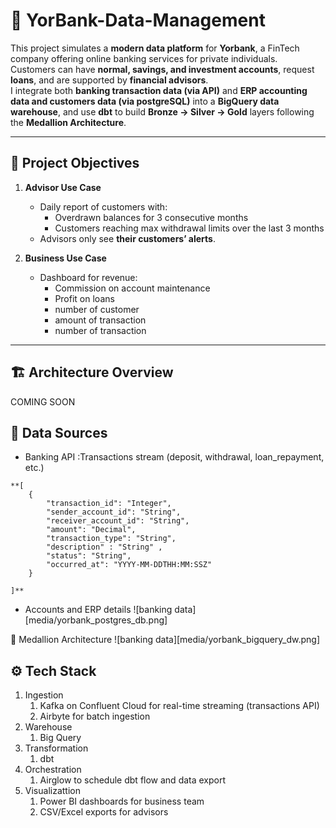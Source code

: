 # 🏦 YorBank-Data-Management

This project simulates a **modern data platform** for **Yorbank**, a FinTech company offering online banking services for private individuals.  
Customers can have **normal, savings, and investment accounts**, request **loans**, and are supported by **financial advisors**.  
I integrate both **banking transaction data (via API)** and **ERP accounting data and customers data (via postgreSQL)** into a **BigQuery data warehouse**, and use **dbt** to build **Bronze → Silver → Gold** layers following the **Medallion Architecture**.

---

## 🚀 Project Objectives

1. **Advisor Use Case**
   - Daily report of customers with:
     - Overdrawn balances for 3 consecutive months  
     - Customers reaching max withdrawal limits over the last 3 months  
   - Advisors only see **their customers’ alerts**.

2. **Business Use Case**
   - Dashboard for revenue:
     - Commission on account maintenance  
     - Profit on loans  
     - number of customer
     - amount of transaction
     - number of transaction

---

## 🏗️ Architecture Overview

COMING SOON

## 📂 Data Sources

- Banking API :Transactions stream (deposit, withdrawal, loan_repayment, etc.)
```
**[
    {
        "transaction_id": "Integer",
        "sender_account_id": "String",
        "receiver_account_id": "String",
        "amount": "Decimal",
        "transaction_type": "String",
        "description" : "String" ,
        "status": "String",
        "occurred_at": "YYYY-MM-DDTHH:MM:SSZ"
    }

]**
```
- Accounts and ERP details
![banking data][media/yorbank_postgres_db.png]

🧱 Medallion Architecture
![banking data][media/yorbank_bigquery_dw.png]

## ⚙️ Tech Stack
1. Ingestion
   1. Kafka on Confluent Cloud for real-time streaming (transactions API)
   2. Airbyte for batch ingestion
2. Warehouse
   1. Big Query
3. Transformation
   1. dbt
4. Orchestration
   1. Airglow to schedule dbt flow and data export
5. Visualizattion
   1. Power BI dashboards for business team
   2. CSV/Excel exports for advisors





